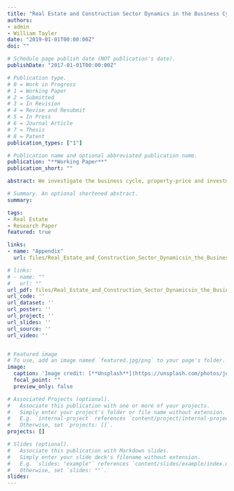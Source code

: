 ```yaml
---
title: "Real Estate and Construction Sector Dynamics in the Business Cycle"
authors:
- admin
- William Tayler
date: "2019-01-01T00:00:00Z"
doi: ""

# Schedule page publish date (NOT publication's date).
publishDate: "2017-01-01T00:00:00Z"

# Publication type.
# 0 = Work in Progress
# 1 = Working Paper 
# 2 = Submitted
# 3 = In Revision
# 4 = Revise and Resubmit
# 5 = In Press
# 6 = Journal Article
# 7 = Thesis 
# 8 = Patent
publication_types: ["1"]

# Publication name and optional abbreviated publication name.
publication: "**Working Paper**"
publication_short: ""

abstract: We investigate the business cycle, property-price and investment dynamics when there is competition between households and firms for real estate.  We introduce a construction sector into a RBC framework, which uses land, capital and labour to produce both commercial and residential real estate.  This market structure activates a `real estate substitution channel', where economic disturbances which alter the demand for one type of real estate, by affecting the overall costs of real estate production, endogenously create a substitution with its counterpart. For example, an increase in demand for residential real estate also increases the cost of producing commercial structures, which reduces the quantity demanded by firms. In turn, this crowds out commercial real estate which affects the goods market in a similar way to an adverse aggregate supply shock. The estimated model reveals that housing preference shocks explain the largest part of the variation in property prices and residential investment, while commercial real estate prices are primarily driven by technology shocks.

# Summary. An optional shortened abstract.
summary: 

tags:
- Real Estate
- Research Paper
featured: true

links:
- name: "Appendix"
  url: files/Real_Estate_and_Construction_Sector_Dynamicsin_the_Business_Cycle_Appendix.pdf

# links:
# - name: ""
#   url: ""
url_pdf: files/Real_Estate_and_Construction_Sector_Dynamicsin_the_Business_Cycle.pdf
url_code: ''
url_dataset: ''
url_poster: ''
url_project: ''
url_slides: ''
url_source: ''
url_video: ''


# Featured image
# To use, add an image named `featured.jpg/png` to your page's folder. 
image:
  caption: 'Image credit: [**Unsplash**](https://unsplash.com/photos/jdD8gXaTZsc)'
  focal_point: ""
  preview_only: false

# Associated Projects (optional).
#   Associate this publication with one or more of your projects.
#   Simply enter your project's folder or file name without extension.
#   E.g. `internal-project` references `content/project/internal-project/index.md`.
#   Otherwise, set `projects: []`.
projects: []

# Slides (optional).
#   Associate this publication with Markdown slides.
#   Simply enter your slide deck's filename without extension.
#   E.g. `slides: "example"` references `content/slides/example/index.md`.
#   Otherwise, set `slides: ""`.
slides: 
---
```


<!-- {{% alert note %}}
Click the *Cite* button above to demo the feature to enable visitors to import publication metadata into their reference management software.
{{% /alert %}}

{{% alert note %}}
Click the *Slides* button above to demo Academic's Markdown slides feature.
{{% /alert %}}

Supplementary notes can be added here, including [code and math](https://sourcethemes.com/academic/docs/writing-markdown-latex/). --!>


